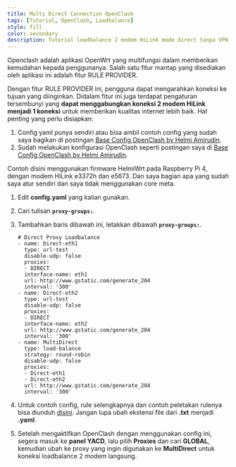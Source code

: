 ```yaml
---
title: Multi Direct Connection OpenClash
tags: [Tutorial, OpenClash, Loadbalance]
style: fill
color: secondary
description: Tutorial loadbalance 2 modem HiLink mode direct tanpa VPN di OpenClash.
---
```


Openclash adalah aplikasi OpenWrt yang multifungsi dalam memberikan kemudahan kepada penggunanya. Salah satu fitur mantap yang disediakan oleh aplikasi ini adalah fitur RULE PROVIDER.

Dengan fitur RULE PROVIDER ini, pengguna dapat mengarahkan koneksi ke tujuan yang diinginkan. Didalam fitur ini juga terdapat pengaturan tersembunyi yang **dapat menggabungkan koneksi 2 modem HiLink menjadi 1 koneksi** untuk memberikan kualitas internet lebih baik. Hal penting yang perlu disiapkan:

1. Config yaml punya sendiri atau bisa ambil contoh config yang sudah saya bagikan di postingan [Base Config OpenClash by Helmi Amirudin](base-config-openclash-helmi).
2. Sudah melakukan konfigurasi OpenClash seperti postingan saya di [Base Config OpenClash by Helmi Amirudin](base-config-openclash-helmi).

Contoh disini menggunakan firmware HelmiWrt pada Raspberry Pi 4, dengan modem HiLink e3372h dan e5673. Dan saya bagian apa yang sudah saya atur sendiri dan saya tidak menggunakan core meta.

1. Edit **config.yaml** yang kalian gunakan.
2. Cari tulisan **``proxy-groups:``**.
3. Tambahkan baris dibawah ini, letakkan dibawah **``proxy-groups:``**.



	```
	# Direct Proxy Loadbalance
	- name: Direct-eth1
	  type: url-test
	  disable-udp: false
	  proxies:
	  - DIRECT
	  interface-name: eth1
	  url: http://www.gstatic.com/generate_204
	  interval: '300'
	- name: Direct-eth2
	  type: url-test
	  disable-udp: false
	  proxies:
	  - DIRECT
	  interface-name: eth2
	  url: http://www.gstatic.com/generate_204
	  interval: '300'
	- name: MultiDirect
	  type: load-balance
	  strategy: round-robin
	  disable-udp: false
	  proxies:
	  - Direct-eth1
	  - Direct-eth2
	  url: http://www.gstatic.com/generate_204
	  interval: '300'
	```



5. Untuk contoh config, rule selengkapnya dan contoh peletakan rulenya bisa diunduh [disini](https://safefileku.com/download/z2otm469dpktMRB). Jangan lupa ubah ekstensi file dari **.txt** menjadi **.yaml**.

6. Setelah mengaktifkan OpenClash dengan menggunakan config ini, segera masuk ke **panel YACD**, lalu pilih **Proxies** dan cari **GLOBAL**, kemudian ubah ke proxy yang ingin digunakan ke **MultiDirect** untuk koneksi loadbalance 2 modem langsung.
